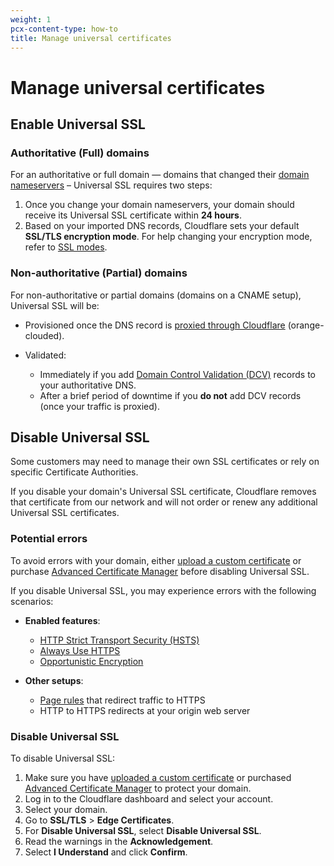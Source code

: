 ```yaml
---
weight: 1
pcx-content-type: how-to
title: Manage universal certificates
---
```


# Manage universal certificates

## Enable Universal SSL

### Authoritative (Full) domains

For an authoritative or full domain — domains that changed their [domain nameservers](https://support.cloudflare.com/hc/articles/205195708) – Universal SSL requires two steps:

1. Once you change your domain nameservers, your domain should receive its Universal SSL certificate within **24 hours**.
1. Based on your imported DNS records, Cloudflare sets your default **SSL/TLS encryption mode**. For help changing your encryption mode, refer to [SSL modes](/origin-configuration/ssl-modes).

### Non-authoritative (Partial) domains

For non-authoritative or partial domains (domains on a CNAME setup), Universal SSL will be:

- Provisioned once the DNS record is [proxied through Cloudflare](https://support.cloudflare.com/hc/articles/360020348832#h_836723523521544131668686) (orange-clouded).
- Validated:

  - Immediately if you add [Domain Control Validation (DCV)](../changing-dcv-method) records to your authoritative DNS.
  - After a brief period of downtime if you **do not** add DCV records (once your traffic is proxied).

## Disable Universal SSL

Some customers may need to manage their own SSL certificates or rely on specific Certificate Authorities.

If you disable your domain's Universal SSL certificate, Cloudflare removes that certificate from our network and will not order or renew any additional Universal SSL certificates.

### Potential errors

To avoid errors with your domain, either [upload a custom certificate](../../custom-certificates) or purchase [Advanced Certificate Manager](../../advanced-certificate-manager) before disabling Universal SSL.

If you disable Universal SSL, you may experience errors with the following scenarios:

- **Enabled features**:

  - [HTTP Strict Transport Security (HSTS)](../../http-strict-transport-security)
  - [Always Use HTTPS](/edge-certificates/additional-options/always-use-https)
  - [Opportunistic Encryption](/edge-certificates/additional-options/opportunistic-encryption)

- **Other setups**:

  - [Page rules](https://support.cloudflare.com/hc/articles/218411427) that redirect traffic to HTTPS
  - HTTP to HTTPS redirects at your origin web server

### Disable Universal SSL

To disable Universal SSL:

1. Make sure you have [uploaded a custom certificate](../../custom-certificates) or purchased [Advanced Certificate Manager](../../advanced-certificate-manager) to protect your domain.
1. Log in to the Cloudflare dashboard and select your account.
1. Select your domain.
1. Go to **SSL/TLS** > **Edge Certificates**.
1. For **Disable Universal SSL**, select **Disable Universal SSL**.
1. Read the warnings in the **Acknowledgement**.
1. Select **I Understand** and click **Confirm**.
